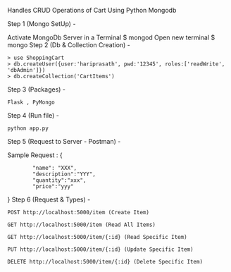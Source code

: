 Handles CRUD Operations of Cart Using Python Mongodb

Step 1 (Mongo SetUp) -

Activate MongoDb Server in a Terminal
$ mongod
Open new terminal
$ mongo
Step 2 (Db & Collection Creation) -

    > use ShoppingCart                                                                 
    > db.createUser({user:'hariprasath', pwd:'12345', roles:['readWrite', 'dbAdmin']})
    > db.createCollection('CartItems')
Step 3 (Packages) -

    Flask , PyMongo
Step 4 (Run file) -

    python app.py
Step 5 (Request to Server - Postman) -

Sample Request :
  {
            
            "name": "XXX",
            "description":"YYY",
            "quantity":"xxx",
            "price":"yyy"

}
Step 6 (Request & Types) -

    POST http://localhost:5000/item (Create Item)
    
    GET http://localhost:5000/item (Read All Items)
    
    GET http://localhost:5000/item/{:id} (Read Specific Item)
    
    PUT http://localhost:5000/item/{:id} (Update Specific Item)
    
    DELETE http://localhost:5000/item/{:id} (Delete Specific Item)
    